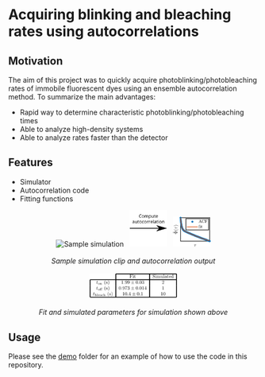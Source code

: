 # Acquiring blinking and bleaching rates using autocorrelations

## Motivation

The aim of this project was to quickly acquire photoblinking/photobleaching rates of immobile fluorescent dyes using an ensemble autocorrelation method. To summarize the main advantages: 

  * Rapid way to determine characteristic photoblinking/photobleaching times
  * Able to analyze high-density systems
  * Able to analyze rates faster than the detector
  
## Features

  * Simulator
  * Autocorrelation code
  * Fitting functions
  
<p align="center">
 <img src="media/simulation.gif" alt="Sample simulation" width="15%">
 &nbsp;
 <img src="media/rarr.svg" width="15%">
 &nbsp;
 <img src="media/plot.svg" width="15%">
 </br></br>
 <i> Sample simulation clip and autocorrelation output </i>
 </br></br>
 <img src="media/fit.svg" width="35%">
 </br></br>
 <i> Fit and simulated parameters for simulation shown above</i>
</p>

## Usage

Please see the [demo](demo) folder for an example of how to use the code in this repository.
